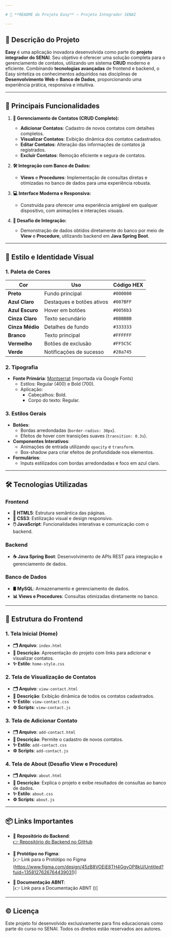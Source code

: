 ```yaml
---

# 📘 **README do Projeto Easy** – Projeto Integrador SENAI

---
```


## 📝 **Descrição do Projeto**

**Easy** é uma aplicação inovadora desenvolvida como parte do **projeto integrador do SENAI**. Seu objetivo é oferecer uma solução completa para o gerenciamento de contatos, utilizando um sistema **CRUD** moderno e eficiente. Combinando **tecnologias avançadas** de frontend e backend, o Easy sintetiza os conhecimentos adquiridos nas disciplinas de **Desenvolvimento Web** e **Banco de Dados**, proporcionando uma experiência prática, responsiva e intuitiva.

---

## 🌟 **Principais Funcionalidades**

1. **📇 Gerenciamento de Contatos (CRUD Completo):**
   - **Adicionar Contatos**: Cadastro de novos contatos com detalhes completos.
   - **Visualizar Contatos**: Exibição dinâmica dos contatos cadastrados.
   - **Editar Contatos**: Alteração das informações de contatos já registrados.
   - **Excluir Contatos**: Remoção eficiente e segura de contatos.

2. **🛠️ Integração com Banco de Dados:**
   - **Views** e **Procedures**: Implementação de consultas diretas e otimizadas no banco de dados para uma experiência robusta.

3. **💻 Interface Moderna e Responsiva:**
   - Construída para oferecer uma experiência amigável em qualquer dispositivo, com animações e interações visuais.

4. **🚀 Desafio de Integração:**
   - Demonstração de dados obtidos diretamente do banco por meio de **View** e **Procedure**, utilizando backend em **Java Spring Boot**.

---

## 🎨 **Estilo e Identidade Visual**

### **1. Paleta de Cores**

| Cor              | Uso                          | Código HEX |
|-------------------|------------------------------|------------|
| **Preto**         | Fundo principal             | `#000000`  |
| **Azul Claro**    | Destaques e botões ativos   | `#007BFF`  |
| **Azul Escuro**   | Hover em botões             | `#0056b3`  |
| **Cinza Claro**   | Texto secundário            | `#BBBBBB`  |
| **Cinza Médio**   | Detalhes de fundo           | `#333333`  |
| **Branco**        | Texto principal             | `#FFFFFF`  |
| **Vermelho**      | Botões de exclusão          | `#FF5C5C`  |
| **Verde**         | Notificações de sucesso     | `#28a745`  |

### **2. Tipografia**

- **Fonte Primária**: [Montserrat](https://fonts.google.com/specimen/Montserrat) (importada via Google Fonts)
  - Estilos: Regular (400) e Bold (700).
  - Aplicação:
    - Cabeçalhos: Bold.
    - Corpo do texto: Regular.

### **3. Estilos Gerais**

- **Botões**:
  - Bordas arredondadas (`border-radius: 30px`).
  - Efeitos de hover com transições suaves (`transition: 0.3s`).
- **Componentes Interativos**:
  - Animações de entrada utilizando `opacity` e `transform`.
  - Box-shadow para criar efeitos de profundidade nos elementos.
- **Formulários**:
  - Inputs estilizados com bordas arredondadas e foco em azul claro.

---

## 🛠️ **Tecnologias Utilizadas**

### **Frontend**
- **📄 HTML5**: Estrutura semântica das páginas.
- **🎨 CSS3**: Estilização visual e design responsivo.
- **🖱️ JavaScript**: Funcionalidades interativas e comunicação com o backend.

### **Backend**
- **☕ Java Spring Boot**: Desenvolvimento de APIs REST para integração e gerenciamento de dados.

### **Banco de Dados**
- **🛢️ MySQL**: Armazenamento e gerenciamento de dados.
- **📊 Views e Procedures**: Consultas otimizadas diretamente no banco.

---

## 📂 **Estrutura do Frontend**

### **1. Tela Inicial (Home)**
- **🗂️ Arquivo**: `index.html`
- **📌 Descrição**: Apresentação do projeto com links para adicionar e visualizar contatos.
- **✨ Estilo**: `home-style.css`  

### **2. Tela de Visualização de Contatos**
- **🗂️ Arquivo**: `view-contact.html`
- **📌 Descrição**: Exibição dinâmica de todos os contatos cadastrados.
- **✨ Estilo**: `view-contact.css`  
- **⚙️ Scripts**: `view-contact.js`  

### **3. Tela de Adicionar Contato**
- **🗂️ Arquivo**: `add-contact.html`
- **📌 Descrição**: Permite o cadastro de novos contatos.
- **✨ Estilo**: `add-contact.css`  
- **⚙️ Scripts**: `add-contact.js`  

### **4. Tela de About (Desafio View e Procedure)**
- **🗂️ Arquivo**: `about.html`
- **📌 Descrição**: Explica o projeto e exibe resultados de consultas ao banco de dados.
- **✨ Estilo**: `about.css`  
- **⚙️ Scripts**: `about.js`  

---

## 📦 **Links Importantes**

- **📂 Repositório do Backend**:  
  [👉 Repositório do Backend no GitHub](https://github.com/Killuadevz/Easy-Backend-Maven)

- **🎨 Protótipo no Figma**:  
  [👉 Link para o Protótipo no Figma (https://www.figma.com/design/45zB8VOEiE8TH4GgyOP8kU/Untitled?fuid=1358127626764439031)]

- **📜 Documentação ABNT**:  
  [👉 Link para a Documentação ABNT ()]

--- 

## © **Licença**

Este projeto foi desenvolvido exclusivamente para fins educacionais como parte do curso no SENAI. Todos os direitos estão reservados aos autores.  
